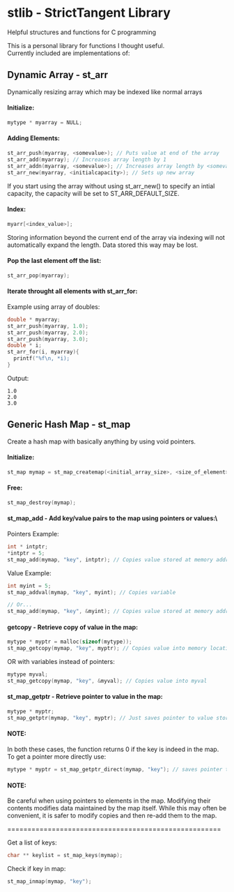 # stlib - StrictTangent Library
Helpful structures and functions for C programming

This is a personal library for functions I thought useful.\
Currently included are implementations of:

## Dynamic Array - st_arr 

Dynamically resizing array which may be indexed like normal arrays


#### Initialize:
```c
mytype * myarray = NULL;
```
#### Adding Elements:
```c
st_arr_push(myarray, <somevalue>); // Puts value at end of the array
st_arr_add(myarray); // Increases array length by 1 
st_arr_addn(myarray, <somevalue>); // Increases array length by <somevalue>
st_arr_new(myarray, <initialcapacity>); // Sets up new array
```

If you start using the array without using st_arr_new() to specify an intial capacity, the capacity will be set to ST_ARR_DEFAULT_SIZE.

#### Index:
```c
myarr[<index_value>];
```
Storing information beyond the current end of the array via indexing will not automatically expand the length. Data stored this way may be lost.

#### Pop the last element off the list:
```c
st_arr_pop(myarray);
```
#### Iterate throught all elements with st_arr_for:
Example using array of doubles:
```c
double * myarray;
st_arr_push(myarray, 1.0);
st_arr_push(myarray, 2.0);
st_arr_push(myarray, 3.0);
double * i;
st_arr_for(i, myarray){
  printf("%f\n, *i);
}
```
Output:
```
1.0
2.0
3.0
```



## Generic Hash Map - st_map

Create a hash map with basically anything by using void pointers. 

#### Initialize:
```c
st_map mymap = st_map_createmap(<initial_array_size>, <size_of_element>);
```
#### Free:
```c
st_map_destroy(mymap);
```

#### st_map_add - Add key/value pairs to the map using pointers or values:\\
Pointers Example:
```c
int * intptr;
*intptr = 5;
st_map_add(mymap, "key", intptr); // Copies value stored at memory address
```
Value Example:
```c
int myint = 5;
st_map_addval(mymap, "key", myint); // Copies variable

// Or...
st_map_add(mymap, "key", &myint); // Copies value stored at memory address
```
#### getcopy - Retrieve copy of value in the map:
```c
mytype * myptr = malloc(sizeof(mytype));
st_map_getcopy(mymap, "key", myptr); // Copies value into memory location myptr
```
OR with variables instead of pointers:
```c
mytype myval;
st_map_getcopy(mymap, "key", &myval); // Copies value into myval
```
#### st_map_getptr - Retrieve pointer to value in the map:
```c
mytype * myptr;
st_map_getptr(mymap, "key", myptr); // Just saves pointer to value stored in the map
```
#### NOTE: 
In both these cases, the function returns 0 if the key is indeed in the map. To get a pointer more directly use:
```c
mytype * myptr = st_map_getptr_direct(mymap, "key"); // saves pointer to value stored in map
```
#### NOTE: 
Be careful when using pointers to elements in the map. Modifying their contents modifies data maintained by the map itself. While this may often be convenient, it is safer to modify copies and then re-add them to the map.

=====================================================

Get a list of keys:
```c
char ** keylist = st_map_keys(mymap);
```
Check if key in map:
```c
st_map_inmap(mymap, "key");
```
